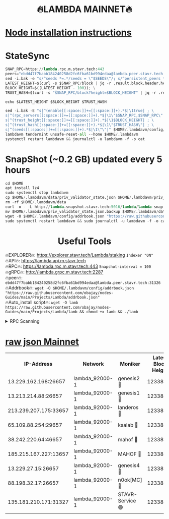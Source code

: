 <h1 align="center"> 🔥LAMBDA MAINNET🔥</h1>


[Node installation instructions](https://github.com/obajay/nodes-Guides/tree/main/Projects/Lambda)
=


# StateSync
```python
SNAP_RPC=https://lambda.rpc.m.stavr.tech:443
peers="ebdd47f7babb184240258d2fc6fba61bd994edaa@lambda.peer.stavr.tech:31326" 
sed -i.bak -e "s/^seeds *=.*/seeds = \"$SEEDS\"/; s/^persistent_peers *=.*/persistent_peers = \"$PEERS\"/" $HOME/.lambdavm/config/config.toml
LATEST_HEIGHT=$(curl -s $SNAP_RPC/block | jq -r .result.block.header.height); \
BLOCK_HEIGHT=$((LATEST_HEIGHT - 100)); \
TRUST_HASH=$(curl -s "$SNAP_RPC/block?height=$BLOCK_HEIGHT" | jq -r .result.block_id.hash)

echo $LATEST_HEIGHT $BLOCK_HEIGHT $TRUST_HASH

sed -i.bak -E "s|^(enable[[:space:]]+=[[:space:]]+).*$|\1true| ; \
s|^(rpc_servers[[:space:]]+=[[:space:]]+).*$|\1\"$SNAP_RPC,$SNAP_RPC\"| ; \
s|^(trust_height[[:space:]]+=[[:space:]]+).*$|\1$BLOCK_HEIGHT| ; \
s|^(trust_hash[[:space:]]+=[[:space:]]+).*$|\1\"$TRUST_HASH\"| ; \
s|^(seeds[[:space:]]+=[[:space:]]+).*$|\1\"\"|" $HOME/.lambdavm/config/config.toml
lambdavm tendermint unsafe-reset-all --home $HOME/.lambdavm
systemctl restart lambdavm && journalctl -u lambdavm -f -o cat

```
# SnapShot (~0.2 GB) updated every 5 hours
```python
cd $HOME
apt install lz4
sudo systemctl stop lambdavm
cp $HOME/.lambdavm/data/priv_validator_state.json $HOME/.lambdavm/priv_validator_state.json.backup
rm -rf $HOME/.lambdavm/data
curl -o - -L http://lambda.snapshot.stavr.tech:5016/lambda/lambda-snap.tar.lz4 | lz4 -c -d - | tar -x -C $HOME/.lambdavm --strip-components 2
mv $HOME/.lambdavm/priv_validator_state.json.backup $HOME/.lambdavm/data/priv_validator_state.json
wget -O $HOME/.lambdavm/config/addrbook.json "https://raw.githubusercontent.com/obajay/nodes-Guides/main/Projects/Lambda/addrbook.json"
sudo systemctl restart lambdavm && sudo journalctl -u lambdavm -f -o cat
```
 <h1 align="center"> Useful Tools</h1>

🔥EXPLORER🔥:      https://explorer.stavr.tech/Lambda/staking	        `Indexer "ON"` \
🔥API🔥: 			 		 https://lambda.api.m.stavr.tech \
🔥RPC🔥:           https://lambda.rpc.m.stavr.tech:443	              `Snapshot-interval = 100` \
🔥gRPC🔥:          http://lambda.grpc.m.stavr.tech:2287 \
🔥peer🔥:					 `ebdd47f7babb184240258d2fc6fba61bd994edaa@lambda.peer.stavr.tech:31326` \
🔥Addrbook🔥:    ```wget -O $HOME/.lambdavm/config/addrbook.json "https://raw.githubusercontent.com/obajay/nodes-Guides/main/Projects/Lambda/addrbook.json"``` \
🔥Auto_install script🔥: ```wget -O lamb https://raw.githubusercontent.com/obajay/nodes-Guides/main/Projects/Lambda/lamb && chmod +x lamb && ./lamb```


<details>
<summary>RPC Scanning</summary>

<h2 align="center"> We scan nodes in real time every 4 hours. And we provide the final result of RPC endpoints.
We cannot influence the operation of these nodes in any way. </h2>


```python
If Voting Power is higher than 0 --> then the Node is a validator of the network and may be subject to attack and be a potential threat to the chain.
```
```python
We marked such validators with a red symbol
```

</details>

[raw json Mainnet](https://rpc-check.lambm.stavr.tech/lambm/rpc-lambm-result.json)
=


<table><tr><th>IP-Address</th><th>Network</th><th>Moniker</th><th>Latest Block Height</th><th>Earliest Block Height</th><th>Catching Up</th><th>Tx Index</th><th>Voting Power</th><th>Scan Time</th></tr><tr><td>13.229.162.168:26657</td><td>lambda_92000-1</td><td>genesis2 🔴</td><td>12338053</td><td>1</td><td>False</td><td>on</td><td>15782433</td><td>2024-03-24T23:02:00.756152191UTC</td></tr><tr><td>13.213.214.88:26657</td><td>lambda_92000-1</td><td>genesis1 🔴</td><td>12338055</td><td>1</td><td>False</td><td>on</td><td>730456</td><td>2024-03-24T23:02:05.579307557UTC</td></tr><tr><td>213.239.207.175:33657</td><td>lambda_92000-1</td><td>landeros 🔴</td><td>12338053</td><td>8136001</td><td>False</td><td>off</td><td>1925009</td><td>2024-03-24T23:01:53.414140890UTC</td></tr><tr><td>65.109.88.254:29657</td><td>lambda_92000-1</td><td>ksalab 🔴</td><td>12338056</td><td>8715001</td><td>False</td><td>on</td><td>518665</td><td>2024-03-24T23:02:10.271426640UTC</td></tr><tr><td>38.242.220.64:46657</td><td>lambda_92000-1</td><td>mahof 🔴</td><td>12338056</td><td>10131001</td><td>False</td><td>off</td><td>770350</td><td>2024-03-24T23:02:10.598898777UTC</td></tr><tr><td>185.215.167.227:13657</td><td>lambda_92000-1</td><td>MAHOF 🔴</td><td>12338055</td><td>10134001</td><td>False</td><td>on</td><td>2051510</td><td>2024-03-24T23:02:04.356486687UTC</td></tr><tr><td>13.229.27.15:26657</td><td>lambda_92000-1</td><td>genesis4 🔴</td><td>12338055</td><td>11043001</td><td>False</td><td>on</td><td>9552156</td><td>2024-03-24T23:02:04.070584324UTC</td></tr><tr><td>88.198.32.17:26657</td><td>lambda_92000-1</td><td>n0ok[MC] 🔴</td><td>12338056</td><td>12238056</td><td>False</td><td>off</td><td>1578630</td><td>2024-03-24T23:02:12.832692232UTC</td></tr><tr><td>135.181.210.171:31327</td><td>lambda_92000-1</td><td>STAVR-Service 🟢</td><td>12338056</td><td>12335501</td><td>False</td><td>on</td><td>0</td><td>2024-03-24T23:02:09.974322784UTC</td></tr></table>
